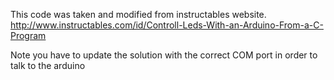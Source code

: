 This code was taken and modified from instructables website.
http://www.instructables.com/id/Controll-Leds-With-an-Arduino-From-a-C-Program

Note you have to update the solution with the correct COM port in order to talk to the arduino

